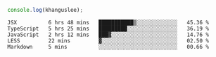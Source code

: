 ```js
console.log(khanguslee);
```

<!--START_SECTION:waka-->
```text
JSX          6 hrs 48 mins   ███████████▒░░░░░░░░░░░░░   45.36 % 
TypeScript   5 hrs 25 mins   █████████░░░░░░░░░░░░░░░░   36.19 % 
JavaScript   2 hrs 12 mins   ███▓░░░░░░░░░░░░░░░░░░░░░   14.76 % 
LESS         22 mins         ▓░░░░░░░░░░░░░░░░░░░░░░░░   02.50 % 
Markdown     5 mins          ░░░░░░░░░░░░░░░░░░░░░░░░░   00.66 % 
```
<!--END_SECTION:waka-->

<!--
**khanguslee/khanguslee** is a ✨ _special_ ✨ repository because its `README.md` (this file) appears on your GitHub profile.

Here are some ideas to get you started:

- 🔭 I’m currently working on ...
- 🌱 I’m currently learning ...
- 👯 I’m looking to collaborate on ...
- 🤔 I’m looking for help with ...
- 💬 Ask me about ...
- 📫 How to reach me: ...
- 😄 Pronouns: ...
- ⚡ Fun fact: ...
-->
